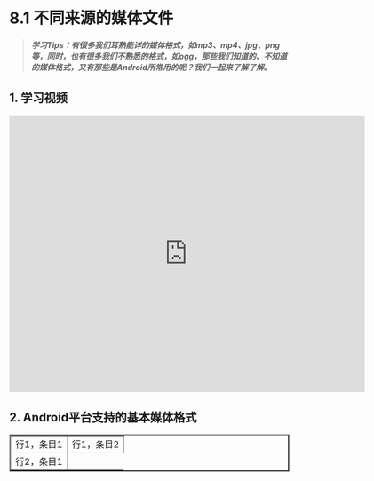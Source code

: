 # 8.1 不同来源的媒体文件

>##### 学习Tips：有很多我们耳熟能详的媒体格式，如mp3、mp4、jpg、png等，同时，也有很多我们不熟悉的格式，如ogg，那些我们知道的、不知道的媒体格式，又有那些是Android所常用的呢？我们一起来了解了解。

## 1. 学习视频

<iframe frameborder="0" width="640" height="498" src="https://v.qq.com/iframe/player.html?vid=z0180bhmznp&tiny=0&auto=0" allowfullscreen></iframe>

## 2. Android平台支持的基本媒体格式

<table border=2 width="50%">
  <tr>
    <td colspan=1> 行1，条目1 </td>
    <td > 行1，条目2</td>
  </tr>
  <tr>
    <td>行2，条目1</td>
  </tr>
</table>